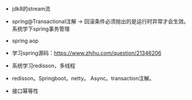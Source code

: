 - jdk8的stream流

- spring@Transactional注解 -> 回滚条件必须抛出的是运行时异常才会生效。系统学下spring事务管理

- spring aop

- 学习spring源码：https://www.zhihu.com/question/21346206

- 系统学习redisson，多线程

- redisson。Springboot。netty。 Async。transaction注解。

- 接口幂等性


